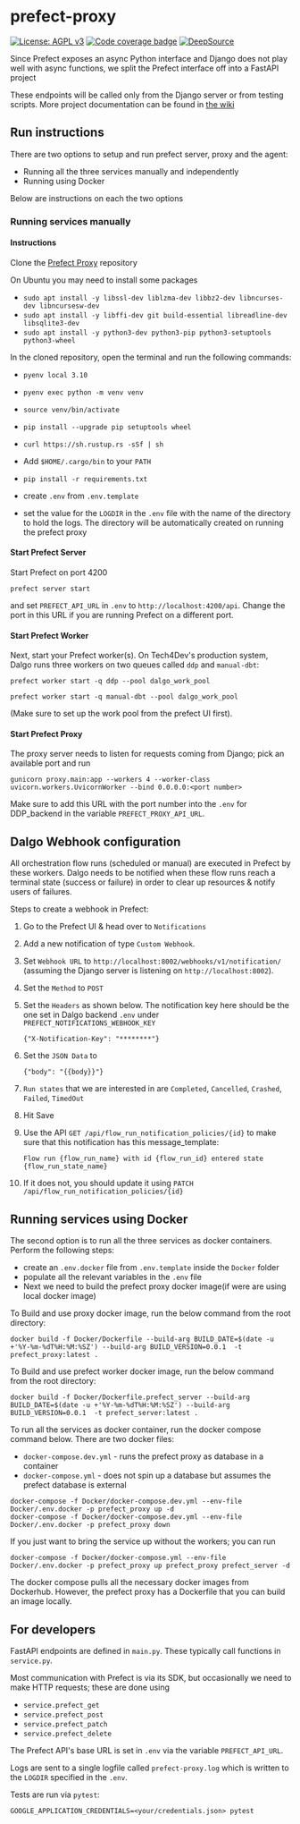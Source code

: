 # prefect-proxy

[![License: AGPL v3](https://img.shields.io/badge/License-AGPL%20v3-blue.svg)](https://www.gnu.org/licenses/agpl-3.0)
[![Code coverage badge](https://img.shields.io/codecov/c/github/DalgoT4D/prefect-proxy/main.svg)](https://codecov.io/gh/DalgoT4D/prefect-proxy/branch/main)
[![DeepSource](https://app.deepsource.com/gh/DalgoT4D/prefect-proxy.svg/?label=active+issues&show_trend=true&token=2GpMBhrZhOTX8-sWY9yJWDXY)](https://app.deepsource.com/gh/DalgoT4D/prefect-proxy/?ref=repository-badge)

Since Prefect exposes an async Python interface and Django does not play well with async functions, we split the Prefect interface off into a FastAPI project

These endpoints will be called only from the Django server or from testing scripts. More project documentation can be found in [the wiki](https://github.com/DalgoT4D/prefect-proxy/wiki)

## Run instructions

There are two options to setup and run prefect server, proxy and the agent:

- Running all the three services manually and independently
- Running using Docker

Below are instructions on each the two options

### Running services manually

#### Instructions

Clone the [Prefect Proxy](https://github.com/DalgoT4D/prefect-proxy) repository

On Ubuntu you may need to install some packages

- `sudo apt install -y libssl-dev liblzma-dev libbz2-dev libncurses-dev libncursesw-dev`
- `sudo apt install -y libffi-dev git build-essential libreadline-dev libsqlite3-dev`
- `sudo apt install -y python3-dev python3-pip python3-setuptools python3-wheel`

In the cloned repository, open the terminal and run the following commands:

- `pyenv local 3.10`

- `pyenv exec python -m venv venv`

- `source venv/bin/activate`

- `pip install --upgrade pip setuptools wheel`

- `curl https://sh.rustup.rs -sSf | sh`

- Add `$HOME/.cargo/bin` to your `PATH`

- `pip install -r requirements.txt`

- create `.env` from `.env.template`
- set the value for the `LOGDIR` in the `.env` file with the name of the directory to hold the logs. The directory will be automatically created on running the prefect proxy

#### Start Prefect Server

Start Prefect on port 4200

    prefect server start

and set `PREFECT_API_URL` in `.env` to `http://localhost:4200/api`. Change the port in this URL if you are running Prefect on a different port.

#### Start Prefect Worker

Next, start your Prefect worker(s). On Tech4Dev's production system, Dalgo runs three workers on two queues called `ddp` and `manual-dbt`:

    prefect worker start -q ddp --pool dalgo_work_pool

    prefect worker start -q manual-dbt --pool dalgo_work_pool

(Make sure to set up the work pool from the prefect UI first).

#### Start Prefect Proxy

The proxy server needs to listen for requests coming from Django; pick an available port and run

    gunicorn proxy.main:app --workers 4 --worker-class uvicorn.workers.UvicornWorker --bind 0.0.0.0:<port number>

Make sure to add this URL with the port number into the `.env` for DDP_backend in the variable `PREFECT_PROXY_API_URL`.

## Dalgo Webhook configuration

All orchestration flow runs (scheduled or manual) are executed in Prefect by these workers. Dalgo needs to be notified when these flow runs reach a terminal state (success or failure) in order to clear up resources & notify users of failures.

Steps to create a webhook in Prefect:

1. Go to the Prefect UI & head over to `Notifications`
2. Add a new notification of type `Custom Webhook`.
3. Set `Webhook URL` to `http://localhost:8002/webhooks/v1/notification/` (assuming the Django server is listening on `http://localhost:8002`).
4. Set the `Method` to `POST`
5. Set the `Headers` as shown below. The notification key here should be the one set in Dalgo backend `.env` under `PREFECT_NOTIFICATIONS_WEBHOOK_KEY`

   ```
   {"X-Notification-Key": "********"}
   ```

6. Set the `JSON Data` to

   ```
   {"body": "{{body}}"}
   ```

7. `Run states` that we are interested in are `Completed`, `Cancelled`, `Crashed`, `Failed`, `TimedOut`
8. Hit Save
9. Use the API `GET /api/flow_run_notification_policies/{id}` to make sure that this notification has this message_template:

   ```
   Flow run {flow_run_name} with id {flow_run_id} entered state {flow_run_state_name}
   ```

10. If it does not, you should update it using `PATCH /api/flow_run_notification_policies/{id}`

## Running services using Docker

The second option is to run all the three services as docker containers.
Perform the following steps:

- create an `.env.docker` file from `.env.template` inside the `Docker` folder
- populate all the relevant variables in the `.env` file
- Next we need to build the prefect proxy docker image(if were are using local docker image)

To Build and use proxy docker image, run the below command from the root directory:

```
docker build -f Docker/Dockerfile --build-arg BUILD_DATE=$(date -u +'%Y-%m-%dT%H:%M:%SZ') --build-arg BUILD_VERSION=0.0.1  -t prefect_proxy:latest .
```

To Build and use prefect worker docker image, run the below command from the root directory:

```
docker build -f Docker/Dockerfile.prefect_server --build-arg BUILD_DATE=$(date -u +'%Y-%m-%dT%H:%M:%SZ') --build-arg BUILD_VERSION=0.0.1  -t prefect_server:latest .
```

To run all the services as docker container, run the docker compose command below. There are two docker files:

- `docker-compose.dev.yml` - runs the prefect proxy as database in a container
- `docker-compose.yml` - does not spin up a database but assumes the prefect database is external

```
docker-compose -f Docker/docker-compose.dev.yml --env-file Docker/.env.docker -p prefect_proxy up -d
docker-compose -f Docker/docker-compose.dev.yml --env-file Docker/.env.docker -p prefect_proxy down
```

If you just want to bring the service up without the workers; you can run
```
docker-compose -f Docker/docker-compose.yml --env-file Docker/.env.docker -p prefect_proxy up prefect_proxy prefect_server -d
```

The docker compose pulls all the necessary docker images from Dockerhub. However, the prefect proxy has a Dockerfile that you can build an image locally.

## For developers

FastAPI endpoints are defined in `main.py`. These typically call functions in `service.py`.

Most communication with Prefect is via its SDK, but occasionally we need to make HTTP requests; these are done using

- `service.prefect_get`
- `service.prefect_post`
- `service.prefect_patch`
- `service.prefect_delete`

The Prefect API's base URL is set in `.env` via the variable `PREFECT_API_URL`.

Logs are sent to a single logfile called `prefect-proxy.log` which is written to the `LOGDIR` specified in the `.env`.

Tests are run via `pytest`:

    GOOGLE_APPLICATION_CREDENTIALS=<your/credentials.json> pytest
